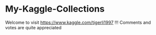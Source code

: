 # My-Kaggle-Collections

Welcome to visit https://www.kaggle.com/tigerli1997 !!!
Comments and votes are quite appreciated 
